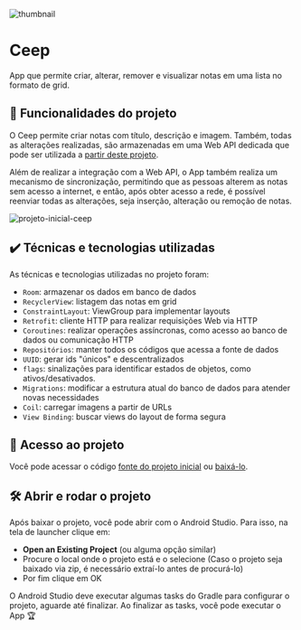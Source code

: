 ![thumbnail](https://user-images.githubusercontent.com/8989346/154557488-2185e055-6dc0-4bed-81d1-7b4fca676db5.png)

# Ceep 

App que permite criar, alterar, remover e visualizar notas em uma lista no formato de grid.

## 🔨 Funcionalidades do projeto

O Ceep permite criar notas com título, descrição e imagem. Também, todas as alterações realizadas, são armazenadas em uma Web API dedicada que pode ser utilizada a [partir deste projeto](https://github.com/alura-cursos/ceep-web-api). 

Além de realizar a integração com a Web API, o App também realiza um mecanismo de sincronização, permitindo que as pessoas alterem as notas sem acesso a internet, e então, após obter acesso a rede, é possível reenviar todas as alterações, seja inserção, alteração ou remoção de notas.

![projeto-inicial-ceep](https://user-images.githubusercontent.com/8989346/149510885-e5a35c6f-1499-4688-a815-bfd90b268a4b.gif)

## ✔️ Técnicas e tecnologias utilizadas

As técnicas e tecnologias utilizadas no projeto foram:

- `Room`: armazenar os dados em banco de dados
- `RecyclerView`: listagem das notas em grid
- `ConstraintLayout`: ViewGroup para implementar layouts
- `Retrofit`: cliente HTTP para realizar requisições Web via HTTP
- `Coroutines`: realizar operações assíncronas, como acesso ao banco de dados ou comunicação HTTP
- `Repositórios`: manter todos os códigos que acessa a fonte de dados
- `UUID`: gerar ids "únicos" e descentralizados
- `flags`: sinalizações para identificar estados de objetos, como ativos/desativados.
- `Migrations`: modificar a estrutura atual do banco de dados para atender novas necessidades
- `Coil`: carregar imagens a partir de URLs
- `View Binding`: buscar views do layout de forma segura

## 📁 Acesso ao projeto

Você pode acessar o código [fonte do projeto inicial](https://github.com/alura-cursos/android-com-kotlin-comunicacao-web/tree/projeto-inicial) ou [baixá-lo](https://github.com/alura-cursos/android-com-kotlin-comunicacao-web/archive/refs/heads/projeto-inicial.zip). 


## 🛠️ Abrir e rodar o projeto

Após baixar o projeto, você pode abrir com o Android Studio. Para isso, na tela de launcher clique em:

- **Open an Existing Project** (ou alguma opção similar)
- Procure o local onde o projeto está e o selecione (Caso o projeto seja baixado via zip, é necessário extraí-lo antes de procurá-lo)
- Por fim clique em OK

O Android Studio deve executar algumas tasks do Gradle para configurar o projeto, aguarde até finalizar. Ao finalizar as tasks, você pode executar o App 🏆 
